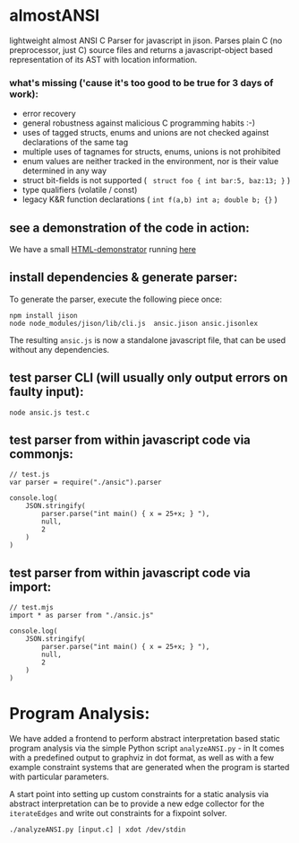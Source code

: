 # almostANSI
lightweight almost ANSI C Parser for javascript in jison. Parses plain C (no preprocessor, just C) source files and returns a javascript-object based
representation of its AST with location information.

### what's missing ('cause it's too good to be true for 3 days of work):
- error recovery
- general robustness against malicious C programming habits :-)
- uses of tagged structs, enums and unions are not checked against declarations of the same tag
- multiple uses of tagnames for structs, enums, unions is not prohibited
- enum values are neither tracked in the environment, nor is their value determined in any way
- struct bit-fields is not supported ( ``` struct foo { int bar:5, baz:13; }``` )
- type qualifiers (volatile / const)
- legacy K&R function declarations ( ```int f(a,b) int a; double b; {}``` )

## see a demonstration of the code in action:

We have a small [HTML-demonstrator](https://github.com/DrMichaelPetter/almostANSI/blob/main/demo/index.html) running [here](https://drmichaelpetter.github.io/almostANSI)


## install dependencies & generate parser:

To generate the parser, execute the following piece once:

```
npm install jison 
node node_modules/jison/lib/cli.js  ansic.jison ansic.jisonlex 
```
The resulting ```ansic.js``` is now a standalone javascript file, that can be used without any dependencies.

## test parser CLI (will usually only output errors on faulty input):

``` node ansic.js test.c ```

## test parser from within javascript code via commonjs:

```
// test.js
var parser = require("./ansic").parser

console.log(
    JSON.stringify(
        parser.parse("int main() { x = 25+x; } "),
        null, 
        2
    )
)
```

## test parser from within javascript code via import:

```
// test.mjs
import * as parser from "./ansic.js"

console.log(
    JSON.stringify(
        parser.parse("int main() { x = 25+x; } "),
        null, 
        2
    )
)
```


# Program Analysis:

We have added a frontend to perform abstract interpretation based static
program analysis via the simple Python script ```analyzeANSI.py``` - in 
It comes with a predefined output to graphviz in dot format, as well as with
a few example constraint systems that are generated when the program is started
with particular parameters.

A start point into setting up custom constraints for a static analysis
via abstract interpretation can be to provide a new edge collector for 
the ```iterateEdges``` and write out constraints for a fixpoint solver.

```
./analyzeANSI.py [input.c] | xdot /dev/stdin
```